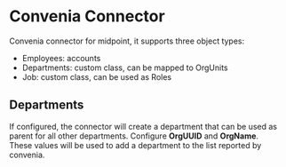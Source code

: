 # Convenia Connector

Convenia connector for midpoint, it supports three object types:

* Employees: accounts
* Departments: custom class, can be mapped to OrgUnits
* Job: custom class, can be used as Roles

## Departments

If configured, the connector will create a department that can be used as 
parent for all other departments.  Configure **OrgUUID** and **OrgName**.  
These values will be used to add a department to the list reported by convenia.